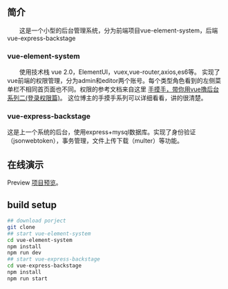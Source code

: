 ## 简介
&emsp;&emsp;这是一个小型的后台管理系统，分为前端项目vue-element-system，后端 vue-express-backstage
### vue-element-system
&emsp;&emsp;使用技术栈 vue 2.0，ElementUI，vuex,vue-router,axios,es6等。
实现了vue前端的权限管理，分为admin和editor两个账号。每个类型角色看到的左侧菜单栏不相同首页面也不同。权限的参考文档来自这里 [手摸手，带你用vue撸后台 系列二(登录权限篇)](https://juejin.im/post/591aa14f570c35006961acac)。
这位博主的手摸手系列可以详细看看，讲的很清楚。
### vue-express-backstage
这是上一个系统的后台，使用express+mysql数据库。实现了身份验证（jsonwebtoken），事务管理，文件上传下载（multer）等功能。
## 在线演示
Preview [项目预览](http://stan.s1.natapp.cc)。
## build setup 
``` bash
## download porject 
git clone 
## start vue-element-system
cd vue-element-system 
npm install
npm run dev
## start vue-express-backstage
cd vue-express-backstage
npm install
npm run start

```
